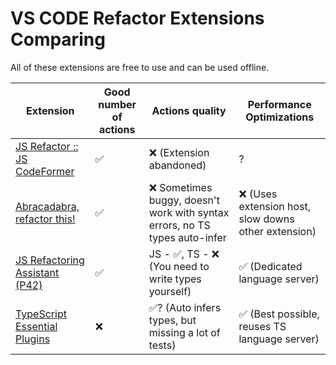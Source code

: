 # VS CODE Refactor Extensions Comparing

All of these extensions are free to use and can be used offline.

| Extension                                                                                                       | Good number of actions | Actions quality                                                            | Performance Optimizations                           |
| --------------------------------------------------------------------------------------------------------------- | ---------------------- | -------------------------------------------------------------------------- | --------------------------------------------------- |
| [JS Refactor :: JS CodeFormer](https://marketplace.visualstudio.com/items?itemName=cmstead.jsrefactor)          | ✅                      | ❌ (Extension abandoned)                                                    | ?                                                   |
| [Abracadabra, refactor this!](https://marketplace.visualstudio.com/items?itemName=nicoespeon.abracadabra)       | ✅                      | ❌ Sometimes buggy, doesn't work with syntax errors, no TS types auto-infer | ❌ (Uses extension host, slow downs other extension) |
| [JS Refactoring Assistant (P42)](https://marketplace.visualstudio.com/items?itemName=p42ai.refactor)            | ✅                      | JS - ✅, TS - ❌ (You need to write types yourself)                          | ✅ (Dedicated language server)                       |
| [TypeScript Essential Plugins](https://marketplace.visualstudio.com/items?itemName=zardoy.ts-essential-plugins) | ❌                      | ✅? (Auto infers types, but missing a lot of tests)                         | ✅ (Best possible, reuses TS language server)        |
